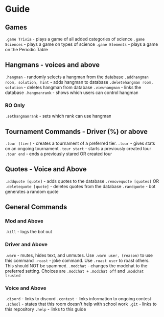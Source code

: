 # Guide
## Games
`.game Trivia` - plays a game of all added categories of science
`.game Sciences` - plays a game on types of science
`.gane Elements` - plays a game on the Periodic Table
## Hangmans - voices and above
`.hangman` - randomly selects a hangman from the database
`.addhangman room, solution, hint` - adds hangman to database
`.deletehangman room, solution` - deletes hangman from database
`.viewhangman` - links the database
`.hangmanrank` - shows which users can control hangman
### RO Only
`.sethangmanrank` - sets which rank can use hangman
## Tournament Commands - Driver (%) or above
`.tour [tier]` - creates a tournament of a preferred tier.
`.tour` - gives stats on an ongoing tournament
`.tour start` - starts a previously created tour
`.tour end` - ends a previously stared OR created tour
## Quotes - Voice and Above
`.addquote [quote]` - adds quotes to the database
`.removequote [quotes]` OR `.deletequote [quote]` -  deletes quotes from the database
`.randquote` - bot generates a random quote
## General Commands
### Mod and Above
`.kill` - logs the bot out
### Driver and Above
`.warn` - mutes, hides text, and unmutes. Use `.warn user, (reason)` to use this command
`.roast` - joke command. Use `.roast user` to roast others. This should NOT be spammed.
`.modchat` - changes the modchat to the preferred setting. Choices are `.modchat +` `.modchat off` and `.modchat trusted`
### Voice and Above
`.disord` - links to discord
`.contest` - links information to ongoing contest
`.school` - states that this room doesn't help with school work
`.git` - links to this repository
`.help` - links to this guide

